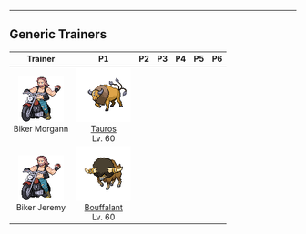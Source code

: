 ---

## Generic Trainers</h3>

| Trainer | P1 | P2 | P3 | P4 | P5 | P6 |
|:-------:|:--:|:--:|:--:|:--:|:--:|:--:|
| ![Biker Morgann](../../assets/trainers/biker.png "Biker Morgann")<br>Biker Morgann | ![Tauros](../../assets/sprites/tauros/front.png)<br>[Tauros](../../pokemon/tauros.md/)<br>Lv. 60 |
| ![Biker Jeremy](../../assets/trainers/biker.png "Biker Jeremy")<br>Biker Jeremy | ![Bouffalant](../../assets/sprites/bouffalant/front.png)<br>[Bouffalant](../../pokemon/bouffalant.md/)<br>Lv. 60 |

